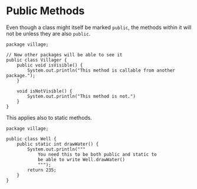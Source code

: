 # Public Methods

Even though a class might itself be marked `public`, the methods
within it will not be unless they are also `public`.

```java,no_run
package village;

// Now other packages will be able to see it
public class Villager {
    public void isVisible() {
        System.out.println("This method is callable from another package.");
    }

    void isNotVisible() {
        System.out.println("This method is not.")
    }
}
```

This applies also to static methods.

```java,no_run
package village;

public class Well {
    public static int drawWater() {
        System.out.println("""
            You need this to be both public and static to
            be able to write Well.drawWater()
            """);
        return 235;
    }
}
```
